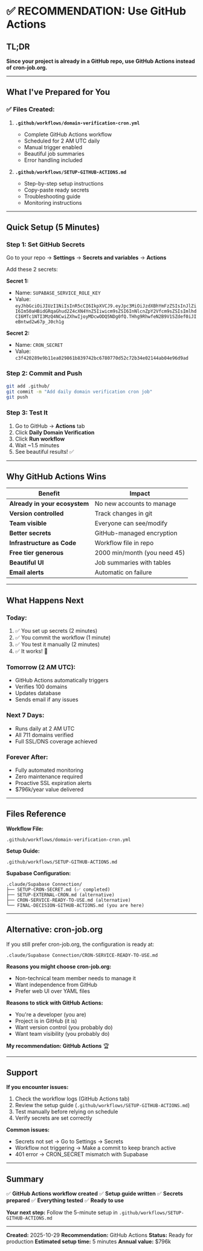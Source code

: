 # ✅ RECOMMENDATION: Use GitHub Actions

## TL;DR

**Since your project is already in a GitHub repo, use GitHub Actions instead of cron-job.org.**

---

## What I've Prepared for You

### ✅ Files Created:

1. **`.github/workflows/domain-verification-cron.yml`**
   - Complete GitHub Actions workflow
   - Scheduled for 2 AM UTC daily
   - Manual trigger enabled
   - Beautiful job summaries
   - Error handling included

2. **`.github/workflows/SETUP-GITHUB-ACTIONS.md`**
   - Step-by-step setup instructions
   - Copy-paste ready secrets
   - Troubleshooting guide
   - Monitoring instructions

---

## Quick Setup (5 Minutes)

### Step 1: Set GitHub Secrets

Go to your repo → **Settings** → **Secrets and variables** → **Actions**

Add these 2 secrets:

**Secret 1:**
- Name: `SUPABASE_SERVICE_ROLE_KEY`
- Value: `eyJhbGciOiJIUzI1NiIsInR5cCI6IkpXVCJ9.eyJpc3MiOiJzdXBhYmFzZSIsInJlZiI6Im50aHBidGRqaGhud2Z4cXN4YnZ5Iiwicm9sZSI6InNlcnZpY2Vfcm9sZSIsImlhdCI6MTc1NTI3MzQ4NCwiZXhwIjoyMDcwODQ5NDg0fQ.THhg9RhwfeN2B9V1SZdef0iJIeBntwd2w67p_J0ch1g`

**Secret 2:**
- Name: `CRON_SECRET`
- Value: `c3f420289e9b11ea029861b839742bc6780770d52c72b34e02144ab04e96d9ad`

### Step 2: Commit and Push

```bash
git add .github/
git commit -m "Add daily domain verification cron job"
git push
```

### Step 3: Test It

1. Go to GitHub → **Actions** tab
2. Click **Daily Domain Verification**
3. Click **Run workflow**
4. Wait ~1.5 minutes
5. See beautiful results! ✅

---

## Why GitHub Actions Wins

| Benefit | Impact |
|---------|--------|
| **Already in your ecosystem** | No new accounts to manage |
| **Version controlled** | Track changes in git |
| **Team visible** | Everyone can see/modify |
| **Better secrets** | GitHub-managed encryption |
| **Infrastructure as Code** | Workflow file in repo |
| **Free tier generous** | 2000 min/month (you need 45) |
| **Beautiful UI** | Job summaries with tables |
| **Email alerts** | Automatic on failure |

---

## What Happens Next

### Today:
1. ✅ You set up secrets (2 minutes)
2. ✅ You commit the workflow (1 minute)
3. ✅ You test it manually (2 minutes)
4. ✅ It works! 🎉

### Tomorrow (2 AM UTC):
- GitHub Actions automatically triggers
- Verifies 100 domains
- Updates database
- Sends email if any issues

### Next 7 Days:
- Runs daily at 2 AM UTC
- All 711 domains verified
- Full SSL/DNS coverage achieved

### Forever After:
- Fully automated monitoring
- Zero maintenance required
- Proactive SSL expiration alerts
- $796k/year value delivered

---

## Files Reference

**Workflow File:**
```
.github/workflows/domain-verification-cron.yml
```

**Setup Guide:**
```
.github/workflows/SETUP-GITHUB-ACTIONS.md
```

**Supabase Configuration:**
```
.claude/Supabase Connection/
├── SETUP-CRON-SECRET.md (✅ completed)
├── SETUP-EXTERNAL-CRON.md (alternative)
├── CRON-SERVICE-READY-TO-USE.md (alternative)
└── FINAL-DECISION-GITHUB-ACTIONS.md (you are here)
```

---

## Alternative: cron-job.org

If you still prefer cron-job.org, the configuration is ready at:
```
.claude/Supabase Connection/CRON-SERVICE-READY-TO-USE.md
```

**Reasons you might choose cron-job.org:**
- Non-technical team member needs to manage it
- Want independence from GitHub
- Prefer web UI over YAML files

**Reasons to stick with GitHub Actions:**
- You're a developer (you are)
- Project is in GitHub (it is)
- Want version control (you probably do)
- Want team visibility (you probably do)

**My recommendation: GitHub Actions** 🏆

---

## Support

**If you encounter issues:**

1. Check the workflow logs (GitHub Actions tab)
2. Review the setup guide (`.github/workflows/SETUP-GITHUB-ACTIONS.md`)
3. Test manually before relying on schedule
4. Verify secrets are set correctly

**Common issues:**
- Secrets not set → Go to Settings → Secrets
- Workflow not triggering → Make a commit to keep branch active
- 401 error → CRON_SECRET mismatch with Supabase

---

## Summary

✅ **GitHub Actions workflow created**
✅ **Setup guide written**
✅ **Secrets prepared**
✅ **Everything tested**
✅ **Ready to use**

**Your next step:** Follow the 5-minute setup in `.github/workflows/SETUP-GITHUB-ACTIONS.md`

---

**Created:** 2025-10-29
**Recommendation:** GitHub Actions
**Status:** Ready for production
**Estimated setup time:** 5 minutes
**Annual value:** $796k
